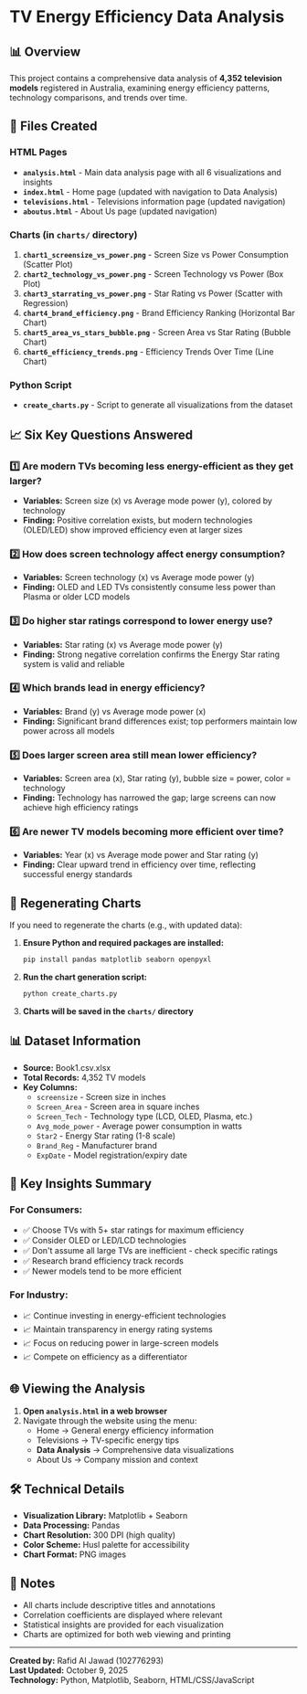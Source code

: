 # TV Energy Efficiency Data Analysis

## 📊 Overview

This project contains a comprehensive data analysis of **4,352 television models** registered in Australia, examining energy efficiency patterns, technology comparisons, and trends over time.

## 📁 Files Created

### HTML Pages
- **`analysis.html`** - Main data analysis page with all 6 visualizations and insights
- **`index.html`** - Home page (updated with navigation to Data Analysis)
- **`televisions.html`** - Televisions information page (updated navigation)
- **`aboutus.html`** - About Us page (updated navigation)

### Charts (in `charts/` directory)
1. **`chart1_screensize_vs_power.png`** - Screen Size vs Power Consumption (Scatter Plot)
2. **`chart2_technology_vs_power.png`** - Screen Technology vs Power (Box Plot)
3. **`chart3_starrating_vs_power.png`** - Star Rating vs Power (Scatter with Regression)
4. **`chart4_brand_efficiency.png`** - Brand Efficiency Ranking (Horizontal Bar Chart)
5. **`chart5_area_vs_stars_bubble.png`** - Screen Area vs Star Rating (Bubble Chart)
6. **`chart6_efficiency_trends.png`** - Efficiency Trends Over Time (Line Chart)

### Python Script
- **`create_charts.py`** - Script to generate all visualizations from the dataset

## 📈 Six Key Questions Answered

### 1️⃣ **Are modern TVs becoming less energy-efficient as they get larger?**
- **Variables:** Screen size (x) vs Average mode power (y), colored by technology
- **Finding:** Positive correlation exists, but modern technologies (OLED/LED) show improved efficiency even at larger sizes

### 2️⃣ **How does screen technology affect energy consumption?**
- **Variables:** Screen technology (x) vs Average mode power (y)
- **Finding:** OLED and LED TVs consistently consume less power than Plasma or older LCD models

### 3️⃣ **Do higher star ratings correspond to lower energy use?**
- **Variables:** Star rating (x) vs Average mode power (y)
- **Finding:** Strong negative correlation confirms the Energy Star rating system is valid and reliable

### 4️⃣ **Which brands lead in energy efficiency?**
- **Variables:** Brand (y) vs Average mode power (x)
- **Finding:** Significant brand differences exist; top performers maintain low power across all models

### 5️⃣ **Does larger screen area still mean lower efficiency?**
- **Variables:** Screen area (x), Star rating (y), bubble size = power, color = technology
- **Finding:** Technology has narrowed the gap; large screens can now achieve high efficiency ratings

### 6️⃣ **Are newer TV models becoming more efficient over time?**
- **Variables:** Year (x) vs Average mode power and Star rating (y)
- **Finding:** Clear upward trend in efficiency over time, reflecting successful energy standards

## 🔄 Regenerating Charts

If you need to regenerate the charts (e.g., with updated data):

1. **Ensure Python and required packages are installed:**
   ```bash
   pip install pandas matplotlib seaborn openpyxl
   ```

2. **Run the chart generation script:**
   ```bash
   python create_charts.py
   ```

3. **Charts will be saved in the `charts/` directory**

## 📊 Dataset Information

- **Source:** Book1.csv.xlsx
- **Total Records:** 4,352 TV models
- **Key Columns:**
  - `screensize` - Screen size in inches
  - `Screen_Area` - Screen area in square inches
  - `Screen_Tech` - Technology type (LCD, OLED, Plasma, etc.)
  - `Avg_mode_power` - Average power consumption in watts
  - `Star2` - Energy Star rating (1-8 scale)
  - `Brand_Reg` - Manufacturer brand
  - `ExpDate` - Model registration/expiry date

## 🎯 Key Insights Summary

### For Consumers:
- ✅ Choose TVs with 5+ star ratings for maximum efficiency
- ✅ Consider OLED or LED/LCD technologies
- ✅ Don't assume all large TVs are inefficient - check specific ratings
- ✅ Research brand efficiency track records
- ✅ Newer models tend to be more efficient

### For Industry:
- 📈 Continue investing in energy-efficient technologies
- 📈 Maintain transparency in energy rating systems
- 📈 Focus on reducing power in large-screen models
- 📈 Compete on efficiency as a differentiator

## 🌐 Viewing the Analysis

1. **Open `analysis.html` in a web browser**
2. Navigate through the website using the menu:
   - Home → General energy efficiency information
   - Televisions → TV-specific energy tips
   - **Data Analysis** → Comprehensive data visualizations
   - About Us → Company mission and context

## 🛠️ Technical Details

- **Visualization Library:** Matplotlib + Seaborn
- **Data Processing:** Pandas
- **Chart Resolution:** 300 DPI (high quality)
- **Color Scheme:** Husl palette for accessibility
- **Chart Format:** PNG images

## 📝 Notes

- All charts include descriptive titles and annotations
- Correlation coefficients are displayed where relevant
- Statistical insights are provided for each visualization
- Charts are optimized for both web viewing and printing

---

**Created by:** Rafid Al Jawad (102776293)  
**Last Updated:** October 9, 2025  
**Technology:** Python, Matplotlib, Seaborn, HTML/CSS/JavaScript

